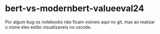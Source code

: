 # bert-vs-modernbert-valueeval24

Por algum bug os notebooks não ficam visíveis aqui no git, mas ao realizar o clone eles estão visualizaveis no vscode.